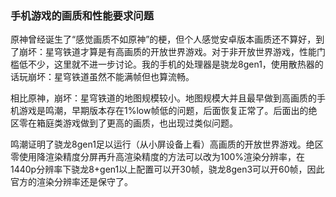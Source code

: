  ### 手机游戏的画质和性能要求问题

原神曾经诞生了“感觉画质不如原神”的梗，但个人感觉安卓版本画质还不算好，到了崩坏：星穹铁道才算是有高画质的开放世界游戏。对于非开放世界游戏，性能门槛低不少，这里就不进一步讨论。我的手机的处理器是骁龙8gen1，使用散热器的话玩崩坏：星穹铁道虽然不能满帧但也算流畅。

相比原神，崩坏：星穹铁道的地图规模较小。地图规模大并且最早做到高画质的手机游戏是鸣潮，早期版本存在1%low帧低的问题，后面恢复正常了。后面出的绝区零在箱庭类游戏做到了更高的画质，也出现过类似问题。

鸣潮证明了骁龙8gen1足以运行（从小屏设备上看）高画质的开放世界游戏。绝区零使用降渲染精度分屏再升高渲染精度的方法可以改为100%渲染分辨率，在1440p分辨率下骁龙8+gen1以上配置可以开30帧，骁龙8gen3可以开60帧，因此官方的渲染分辨率还是保守了。
